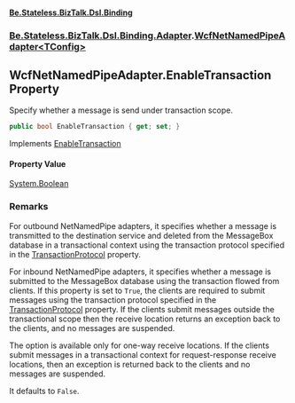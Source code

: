 #### [Be.Stateless.BizTalk.Dsl.Binding](README.md 'README')
### [Be.Stateless.BizTalk.Dsl.Binding.Adapter](Be.Stateless.BizTalk.Dsl.Binding.Adapter.md 'Be.Stateless.BizTalk.Dsl.Binding.Adapter').[WcfNetNamedPipeAdapter&lt;TConfig&gt;](WcfNetNamedPipeAdapter_TConfig_.md 'Be.Stateless.BizTalk.Dsl.Binding.Adapter.WcfNetNamedPipeAdapter<TConfig>')

## WcfNetNamedPipeAdapter<TConfig>.EnableTransaction Property

Specify whether a message is send under transaction scope.

```csharp
public bool EnableTransaction { get; set; }
```

Implements [EnableTransaction](https://docs.microsoft.com/en-us/dotnet/api/Microsoft.BizTalk.Adapter.Wcf.Config.IAdapterConfigTransactions.EnableTransaction 'Microsoft.BizTalk.Adapter.Wcf.Config.IAdapterConfigTransactions.EnableTransaction')

#### Property Value
[System.Boolean](https://docs.microsoft.com/en-us/dotnet/api/System.Boolean 'System.Boolean')

### Remarks

For outbound NetNamedPipe adapters, it specifies whether a message is transmitted to the destination service and
deleted from the MessageBox database in a transactional context using the transaction protocol specified in the [TransactionProtocol](WcfNetNamedPipeAdapter_TConfig_.TransactionProtocol.md 'Be.Stateless.BizTalk.Dsl.Binding.Adapter.WcfNetNamedPipeAdapter<TConfig>.TransactionProtocol') property.

For inbound NetNamedPipe adapters, it specifies whether a message is submitted to the MessageBox database using the
transaction flowed from clients. If this property is set to `True`, the clients are required to submit messages
using the transaction protocol specified in the [TransactionProtocol](WcfNetNamedPipeAdapter_TConfig_.TransactionProtocol.md 'Be.Stateless.BizTalk.Dsl.Binding.Adapter.WcfNetNamedPipeAdapter<TConfig>.TransactionProtocol') property. If the clients submit
messages outside the transactional scope then the receive location returns an exception back to the clients, and no
messages are suspended.

The option is available only for one-way receive locations. If the clients submit messages in a transactional context
for request-response receive locations, then an exception is returned back to the clients and no messages are
suspended.

It defaults to `False`.